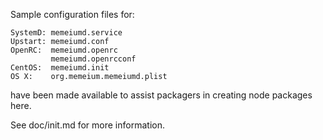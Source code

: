 Sample configuration files for:
```
SystemD: memeiumd.service
Upstart: memeiumd.conf
OpenRC:  memeiumd.openrc
         memeiumd.openrcconf
CentOS:  memeiumd.init
OS X:    org.memeium.memeiumd.plist
```
have been made available to assist packagers in creating node packages here.

See doc/init.md for more information.
